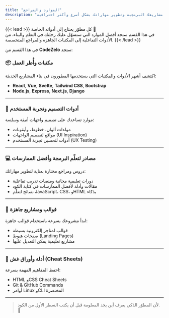 ```yaml
---
title: "الموارد والمراجع"
description: "اكتشف مجموعة من الأدوات، والمكتبات، والمراجع المفيدة التي تساعدك في تنفيذ مشاريعك البرمجية وتطوير مهاراتك بشكل أسرع وأكثر احترافية."
---
```


{{< lead >}}
كل مطوّر يحتاج إلى أدواته الخاصة 🧰  
في هذا القسم ستجد أفضل الموارد التي ستسهّل عليك رحلتك في التعلم والبناء، من الأدوات التفاعلية إلى المكتبات الجاهزة والمراجع المتخصصة.
{{< /lead >}}

في هذا القسم من **CodeZelo** ستجد:

<!-- ### 🧰 أدوات تفاعلية (Interactive Tools)
جرّب بنفسك وطبّق المفاهيم بطريقة عملية:
- 🧩 [**Flexbox Playground**](/flexbox-playground) — لتجربة خصائص Flexbox مباشرة والتفاعل مع النتائج.
- 🧱 [**Grid Playground**](/grid-playground) — لفهم شبكة CSS Grid بطريقة مرئية وسهلة.
- ⚙️ [**Animation Lab**](/animation-lab) — لتجربة حركات CSS Animations خطوة بخطوة.
- 🔍 [**SEO Tools**](/seo-tools) — لتحليل وتحسين أداء موقعك من الناحية التقنية. -->

<!-- --- -->

### 📦 مكتبات وأُطر العمل
اكتشف أشهر الأدوات والمكتبات التي يستخدمها المطورون في بناء المشاريع الحديثة:
- **React**, **Vue**, **Svelte**, **Tailwind CSS**, **Bootstrap**
- **Node.js**, **Express**, **Next.js**, **Django**

---

### 🎨 أدوات التصميم وتجربة المستخدم
موارد تساعدك على تصميم واجهات أنيقة وسلسة:
- مولدات ألوان، خطوط، وأيقونات
- مواقع لتصميم الواجهات (UI Inspiration)
- أدوات لتحسين تجربة المستخدم (UX Testing)

---

### 💻 مصادر لتعلّم البرمجة وأفضل الممارسات
دروس ومراجع مختارة بعناية لتطوير مهاراتك:
- دورات تعليمية مجانية ومنصات تدريب تفاعلية  
- مقالات وأدلة لأفضل الممارسات في كتابة الكود  
- نصائح لتعلّم JavaScript، CSS، وHTML بذكاء

---

### 🧱 قوالب ومشاريع جاهزة
ابدأ مشروعك بسرعة باستخدام قوالب جاهزة:
- قوالب لمتاجر إلكترونية بسيطة  
- صفحات هبوط (Landing Pages)  
- مشاريع تعليمية يمكن التعديل عليها

---

### 🧾 أدلة وأوراق غش (Cheat Sheets)
احفظ المفاهيم المهمة بسرعة:
- HTML وCSS Cheat Sheets  
- Git & GitHub Commands  
- أوامر Linux وCLI المختصرة  

---

> لأن المطوّر الذكي يعرف أين يجد المعلومة قبل أن يكتب السطر الأول من الكود. 🚀

